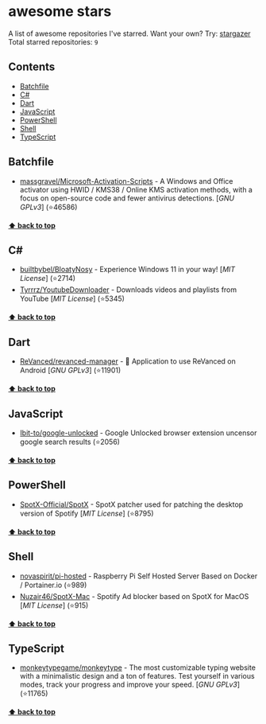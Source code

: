 # awesome stars

A list of awesome repositories I've starred. Want your own? Try: [stargazer](https://github.com/rverst/stargazer)  
Total starred repositories: `9`
## Contents

  - [Batchfile](#batchfile)
  - [C#](#c)
  - [Dart](#dart)
  - [JavaScript](#javascript)
  - [PowerShell](#powershell)
  - [Shell](#shell)
  - [TypeScript](#typescript)



## Batchfile

  - [massgravel/Microsoft-Activation-Scripts](https://github.com/massgravel/Microsoft-Activation-Scripts) - A Windows and Office activator using HWID / KMS38 / Online KMS activation methods, with a focus on open-source code and fewer antivirus detections. \[*GNU GPLv3*\] (⭐️46586) 

**[⬆ back to top](#contents)**

## C#

  - [builtbybel/BloatyNosy](https://github.com/builtbybel/BloatyNosy) - Experience Windows 11 in your way! \[*MIT License*\] (⭐️2714)
  - [Tyrrrz/YoutubeDownloader](https://github.com/Tyrrrz/YoutubeDownloader) - Downloads videos and playlists from YouTube \[*MIT License*\] (⭐️5345) 

**[⬆ back to top](#contents)**

## Dart

  - [ReVanced/revanced-manager](https://github.com/ReVanced/revanced-manager) - 💊 Application to use ReVanced on Android  \[*GNU GPLv3*\] (⭐️11901) 

**[⬆ back to top](#contents)**

## JavaScript

  - [Ibit-to/google-unlocked](https://github.com/Ibit-to/google-unlocked) - Google Unlocked browser extension uncensor google search results (⭐️2056) 

**[⬆ back to top](#contents)**

## PowerShell

  - [SpotX-Official/SpotX](https://github.com/SpotX-Official/SpotX) - SpotX patcher used for patching the desktop version of Spotify \[*MIT License*\] (⭐️8795) 

**[⬆ back to top](#contents)**

## Shell

  - [novaspirit/pi-hosted](https://github.com/novaspirit/pi-hosted) - Raspberry Pi Self Hosted Server Based on Docker / Portainer.io (⭐️989)
  - [Nuzair46/SpotX-Mac](https://github.com/Nuzair46/SpotX-Mac) - Spotify Ad blocker based on SpotX for MacOS \[*MIT License*\] (⭐️915) 

**[⬆ back to top](#contents)**

## TypeScript

  - [monkeytypegame/monkeytype](https://github.com/monkeytypegame/monkeytype) - The most customizable typing website with a minimalistic design and a ton of features. Test yourself in various modes, track your progress and improve your speed. \[*GNU GPLv3*\] (⭐️11765) 

**[⬆ back to top](#contents)**

